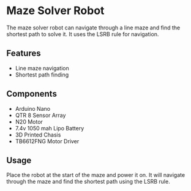 
# Maze Solver Robot

The maze solver robot can navigate through a line maze and find the shortest path to solve it. It uses the LSRB rule for navigation.



## Features

- Line maze navigation
- Shortest path finding

## Components

- Arduino Nano
- QTR 8 Sensor Array
- N20 Motor
- 7.4v 1050 mah Lipo Battery
- 3D Printed Chasis
- TB6612FNG Motor Driver

## Usage

Place the robot at the start of the maze and power it on. It will navigate through the maze and find the shortest path using the LSRB rule.